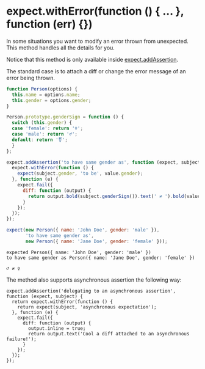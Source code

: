 # expect.withError(function () { ... }, function (err) {})

In some situations you want to modify an error thrown from
unexpected. This method handles all the details for you.

Notice that this method is only available inside
[expect.addAssertion](/api/addAssertion).

The standard case is to attach a diff or change the error message of
an error being thrown.

```js
function Person(options) {
  this.name = options.name;
  this.gender = options.gender;
}

Person.prototype.genderSign = function () {
  switch (this.gender) {
  case 'female': return '♀';
  case 'male': return '♂';
  default: return '⚧';
  }
};

expect.addAssertion('to have same gender as', function (expect, subject, value) {
  expect.withError(function () {
    expect(subject.gender, 'to be', value.gender);
  }, function (e) {
    expect.fail({
      diff: function (output) {
        return output.bold(subject.genderSign()).text(' ≠ ').bold(value.genderSign());
      }
    });
  });
});

expect(new Person({ name: 'John Doe', gender: 'male' }),
       'to have same gender as',
       new Person({ name: 'Jane Doe', gender: 'female' }));
```

```output
expected Person({ name: 'John Doe', gender: 'male' })
to have same gender as Person({ name: 'Jane Doe', gender: 'female' })

♂ ≠ ♀
```

The method also supports asynchronous assertion the following way:

```js#evaluate:false
expect.addAssertion('delegating to an asynchronous assertion', function (expect, subject) {
  return expect.withError(function () {
    return expect(subject, 'asynchronous expectation');
  }, function (e) {
    expect.fail({
      diff: function (output) {
        output.inline = true;
        return output.text('Cool a diff attached to an asynchronous failure!');
      }
    });
  });
});
```
